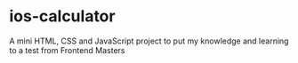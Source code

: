# ios-calculator
A mini HTML, CSS and JavaScript project to put my knowledge and learning to a test from Frontend Masters
